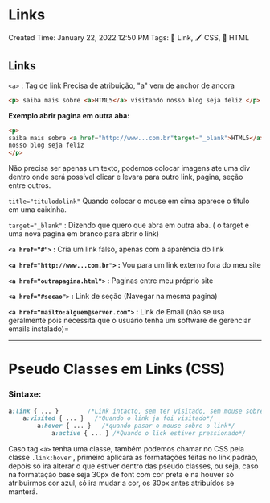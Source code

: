 # Links <a>

Created Time: January 22, 2022 12:50 PM
Tags: 🔗 Link, 🖌 CSS, 🧬 HTML

## Links

`<a>` : Tag de link Precisa de atribuição, "a" vem de anchor de ancora

```html
<p> saiba mais sobre <a>HTML5</a> visitando nosso blog seja feliz </p>
```

**Exemplo abrir pagina em outra aba:**

```html
<p> 
saiba mais sobre <a href="http://www...com.br"target="_blank">HTML5</a> visitando
nosso blog seja feliz 
</p>
```

Não precisa ser apenas um texto, podemos colocar imagens ate uma div dentro onde será possível clicar e levara para outro link, pagina, seção entre outros.

`title="titulodolink"` Quando colocar o mouse em cima aparece o titulo em uma caixinha.

`target="_blank"` : Dizendo que quero que abra em outra aba. ( o target e uma nova pagina em branco para abrir o link)

**`<a href="#">` :** Cria um link falso, apenas com a aparência do link

**`<a href="http://www...com.br">` :** Vou para um link externo fora do meu site

**`<a href="outrapagina.html">` :**  Paginas entre meu próprio site

**`<a href="#secao">` :** Link de seção (Navegar na mesma pagina)

**`<a href="mailto:alguem@server.com">` :** Link de Email (não se usa geralmente pois necessita que o usuário tenha um software de gerenciar emails instalado)=

---

# Pseudo Classes em Links (CSS)

### Sintaxe:

```css
a:link { ... }        /*Link intacto, sem ter visitado, sem mouse sobre ele*/
	a:visited { ... }   /*Quando o link ja foi visitado*/
		a:hover { ... }   /*quando pasar o mouse sobre o link*/
			a:active { ... } /*Quando o lick estiver pressionado*/
```

Caso  tag `<a>` tenha uma classe, também podemos chamar no CSS pela classe `.link:hover` , primeiro aplicara as formatações feitas no link padrão, depois só ira alterar o que estiver dentro das pseudo classes, ou seja, caso na formatação base seja 30px de font com cor preta e na houver só atribuirmos cor azul, só ira mudar a cor, os 30px antes atribuídos se manterá.